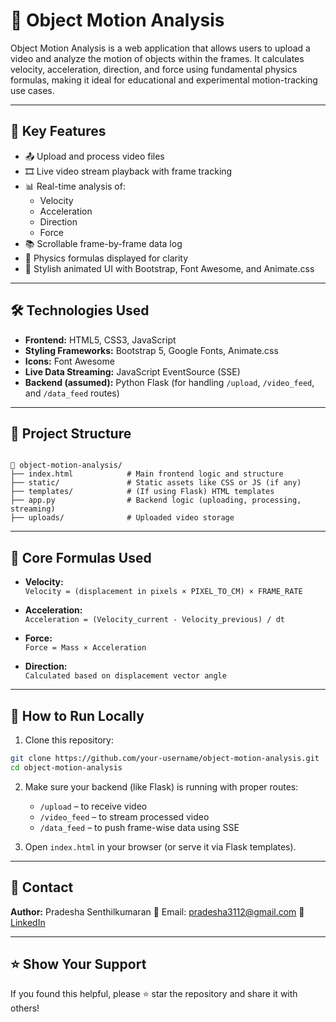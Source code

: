 # 🎥 Object Motion Analysis

Object Motion Analysis is a web application that allows users to upload a video and analyze the motion of objects within the frames. It calculates velocity, acceleration, direction, and force using fundamental physics formulas, making it ideal for educational and experimental motion-tracking use cases.

---

## 📌 Key Features

- 📤 Upload and process video files
- 🎞️ Live video stream playback with frame tracking
- 📊 Real-time analysis of:
  - Velocity
  - Acceleration
  - Direction
  - Force
- 📚 Scrollable frame-by-frame data log
- 🧠 Physics formulas displayed for clarity
- 💅 Stylish animated UI with Bootstrap, Font Awesome, and Animate.css

---

## 🛠️ Technologies Used

- **Frontend:** HTML5, CSS3, JavaScript
- **Styling Frameworks:** Bootstrap 5, Google Fonts, Animate.css
- **Icons:** Font Awesome
- **Live Data Streaming:** JavaScript EventSource (SSE)
- **Backend (assumed):** Python Flask (for handling `/upload`, `/video_feed`, and `/data_feed` routes)

---

## 📂 Project Structure

```

📁 object-motion-analysis/
├── index.html            # Main frontend logic and structure
├── static/               # Static assets like CSS or JS (if any)
├── templates/            # (If using Flask) HTML templates
├── app.py                # Backend logic (uploading, processing, streaming)
├── uploads/              # Uploaded video storage

````

---

## 🧪 Core Formulas Used

- **Velocity:**  
  `Velocity = (displacement in pixels × PIXEL_TO_CM) × FRAME_RATE`

- **Acceleration:**  
  `Acceleration = (Velocity_current - Velocity_previous) / dt`

- **Force:**  
  `Force = Mass × Acceleration`

- **Direction:**  
  `Calculated based on displacement vector angle`

---

## 🚀 How to Run Locally

1. Clone this repository:

```bash
git clone https://github.com/your-username/object-motion-analysis.git
cd object-motion-analysis
````

2. Make sure your backend (like Flask) is running with proper routes:

   * `/upload` – to receive video
   * `/video_feed` – to stream processed video
   * `/data_feed` – to push frame-wise data using SSE

3. Open `index.html` in your browser (or serve it via Flask templates).

---


## 📧 Contact

**Author:** Pradesha Senthilkumaran
📧 Email: [pradesha3112@gmail.com](mailto:pradesha3112@gmail.com)
🔗 [LinkedIn](https://www.linkedin.com/in/your-profile)

---

## ⭐ Show Your Support

If you found this helpful, please ⭐ star the repository and share it with others!

